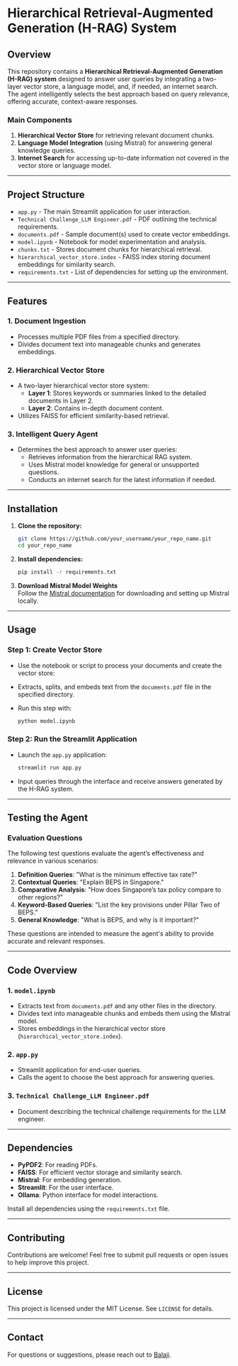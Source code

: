 # **Hierarchical Retrieval-Augmented Generation (H-RAG) System**

## **Overview**
This repository contains a **Hierarchical Retrieval-Augmented Generation (H-RAG) system** designed to answer user queries by integrating a two-layer vector store, a language model, and, if needed, an internet search. The agent intelligently selects the best approach based on query relevance, offering accurate, context-aware responses.

### **Main Components**
1. **Hierarchical Vector Store** for retrieving relevant document chunks.
2. **Language Model Integration** (using Mistral) for answering general knowledge queries.
3. **Internet Search** for accessing up-to-date information not covered in the vector store or language model.

---

## **Project Structure**

- `app.py` - The main Streamlit application for user interaction.
- `Technical Challenge_LLM Engineer.pdf` - PDF outlining the technical requirements.
- `documents.pdf` - Sample document(s) used to create vector embeddings.
- `model.ipynb` - Notebook for model experimentation and analysis.
- `chunks.txt` - Stores document chunks for hierarchical retrieval.
- `hierarchical_vector_store.index` - FAISS index storing document embeddings for similarity search.
- `requirements.txt` - List of dependencies for setting up the environment.

---

## **Features**

### **1. Document Ingestion**
   - Processes multiple PDF files from a specified directory.
   - Divides document text into manageable chunks and generates embeddings.

### **2. Hierarchical Vector Store**
   - A two-layer hierarchical vector store system:
     - **Layer 1**: Stores keywords or summaries linked to the detailed documents in Layer 2.
     - **Layer 2**: Contains in-depth document content.
   - Utilizes FAISS for efficient similarity-based retrieval.

### **3. Intelligent Query Agent**
   - Determines the best approach to answer user queries:
     - Retrieves information from the hierarchical RAG system.
     - Uses Mistral model knowledge for general or unsupported questions.
     - Conducts an internet search for the latest information if needed.

---

## **Installation**

1. **Clone the repository:**

    ```bash
    git clone https://github.com/your_username/your_repo_name.git
    cd your_repo_name
    ```

2. **Install dependencies:**

    ```bash
    pip install -r requirements.txt
    ```

3. **Download Mistral Model Weights**  
   Follow the [Mistral documentation](https://mistral.ai/) for downloading and setting up Mistral locally.

---

## **Usage**

### **Step 1: Create Vector Store**
   - Use the notebook or script to process your documents and create the vector store:
   - Extracts, splits, and embeds text from the `documents.pdf` file in the specified directory.
   - Run this step with:

      ```bash
      python model.ipynb
      ```

### **Step 2: Run the Streamlit Application**
   - Launch the `app.py` application:

      ```bash
      streamlit run app.py
      ```

   - Input queries through the interface and receive answers generated by the H-RAG system.

---

## **Testing the Agent**

### **Evaluation Questions**
The following test questions evaluate the agent’s effectiveness and relevance in various scenarios:

1. **Definition Queries**: "What is the minimum effective tax rate?"
2. **Contextual Queries**: "Explain BEPS in Singapore."
3. **Comparative Analysis**: "How does Singapore’s tax policy compare to other regions?"
4. **Keyword-Based Queries**: "List the key provisions under Pillar Two of BEPS."
5. **General Knowledge**: "What is BEPS, and why is it important?"

These questions are intended to measure the agent's ability to provide accurate and relevant responses.

---

## **Code Overview**

### **1. `model.ipynb`**
   - Extracts text from `documents.pdf` and any other files in the directory.
   - Divides text into manageable chunks and embeds them using the Mistral model.
   - Stores embeddings in the hierarchical vector store (`hierarchical_vector_store.index`).

### **2. `app.py`**
   - Streamlit application for end-user queries.
   - Calls the agent to choose the best approach for answering queries.

### **3. `Technical Challenge_LLM Engineer.pdf`**
   - Document describing the technical challenge requirements for the LLM engineer.

---

## **Dependencies**

- **PyPDF2**: For reading PDFs.
- **FAISS**: For efficient vector storage and similarity search.
- **Mistral**: For embedding generation.
- **Streamlit**: For the user interface.
- **Ollama**: Python interface for model interactions.

Install all dependencies using the `requirements.txt` file.

---

## **Contributing**

Contributions are welcome! Feel free to submit pull requests or open issues to help improve this project.

---

## **License**

This project is licensed under the MIT License. See `LICENSE` for details.

---

## **Contact**

For questions or suggestions, please reach out to [Balaji](balajisakthivel2504@gmail.com).
